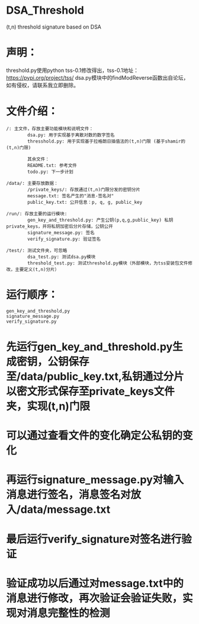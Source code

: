 # DSA_Threshold
(t,n) threshold signature based on DSA

# 声明：
threshold.py使用python tss-0.1修改得出，tss-0.1地址：https://pypi.org/project/tss/
dsa.py模块中的findModReverse函数出自论坛，如有侵权，请联系我立即删除。

# 文件介绍：
    /: 主文件，存放主要功能模块和说明文件：
            dsa.py: 用于实现基于离散对数的数字签名
            thresshold.py: 用于实现基于拉格朗日插值法的(t,n)门限 (基于shamir的(t,n)门限)

            其余文件：
            README.txt: 参考文件
            todo.py: 下一步计划

    /data/: 主要存放数据：
            /private_keys/: 存放通过(t,n)门限分发的密钥分片
            message.txt: 签名产生的"消息-签名对"
            public_key.txt: 公开信息：p, q, g, public_key

    /run/: 存放主要的运行模块:
            gen_key_and_threshold.py: 产生公钥(p,q,g,public_key) 私钥private_keys，并将私钥加密后分片存储，公钥公开
            signature_message.py: 签名
            verify_signature.py: 验证签名

    /test/: 测试文件夹，可忽略
            dsa_test.py: 测试dsa.py模块
            threshold_test.py: 测试threshold.py模块（外部模块，为tss安装包文件修改，主要定义(t,n)分片）


# 运行顺序：
    gen_key_and_threshold,py
    signature_message.py
    verify_signature.py

# 先运行gen_key_and_threshold.py生成密钥，公钥保存至/data/public_key.txt,私钥通过分片以密文形式保存至private_keys文件夹，实现(t,n)门限
# 可以通过查看文件的变化确定公私钥的变化

# 再运行signature_message.py对输入消息进行签名，消息签名对放入/data/message.txt

# 最后运行verify_signature对签名进行验证
# 验证成功以后通过对message.txt中的消息进行修改，再次验证会验证失败，实现对消息完整性的检测
